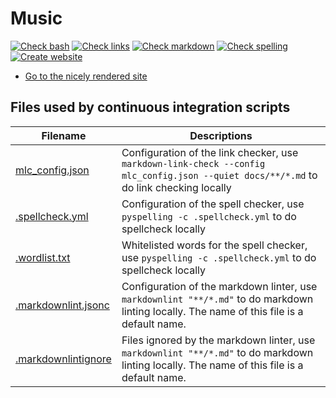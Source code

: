 # Music

<!-- markdownlint-disable MD013 --><!-- Badges cannot be split up over lines, hence will break 80 characters per line -->

[![Check bash](https://github.com/richelbilderbeek/music/actions/workflows/check_bash.yaml/badge.svg?branch=main)](https://github.com/richelbilderbeek/music/actions/workflows/check_bash.yaml)
[![Check links](https://github.com/richelbilderbeek/music/actions/workflows/check_links.yaml/badge.svg?branch=main)](https://github.com/richelbilderbeek/music/actions/workflows/check_links.yaml)
[![Check markdown](https://github.com/richelbilderbeek/music/actions/workflows/check_markdown.yaml/badge.svg?branch=main)](https://github.com/richelbilderbeek/music/actions/workflows/check_markdown.yaml)
[![Check spelling](https://github.com/richelbilderbeek/music/actions/workflows/check_spelling.yaml/badge.svg?branch=main)](https://github.com/richelbilderbeek/music/actions/workflows/check_spelling.yaml)
[![Create website](https://github.com/richelbilderbeek/music/actions/workflows/create_website.yaml/badge.svg?branch=main)](https://github.com/richelbilderbeek/music/actions/workflows/create_website.yaml)

<!-- markdownlint-enable MD013 -->

- [Go to the nicely rendered site](https://richelbilderbeek.github.io/music/)

## Files used by continuous integration scripts

<!-- markdownlint-disable MD013 --><!-- Tables cannot be split up over lines, hence will break 80 characters per line -->

Filename                              |Descriptions
--------------------------------------|--------------------------------------------------------------------------------------------------------------------------------------
[mlc_config.json](mlc_config.json)    |Configuration of the link checker, use `markdown-link-check --config mlc_config.json --quiet docs/**/*.md` to do link checking locally
[.spellcheck.yml](.spellcheck.yml)    |Configuration of the spell checker, use `pyspelling -c .spellcheck.yml` to do spellcheck locally
[.wordlist.txt](.wordlist.txt)        |Whitelisted words for the spell checker, use `pyspelling -c .spellcheck.yml` to do spellcheck locally
[.markdownlint.jsonc](.markdownlint.jsonc)|Configuration of the markdown linter, use `markdownlint "**/*.md"` to do markdown linting locally. The name of this file is a default name.
[.markdownlintignore](.markdownlintignore)|Files ignored by the markdown linter, use `markdownlint "**/*.md"` to do markdown linting locally. The name of this file is a default name.

<!-- markdownlint-enable MD013 -->

